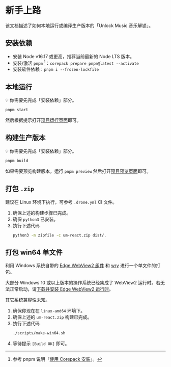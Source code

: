 # 新手上路

该文档描述了如何本地运行或编译生产版本的「Unlock Music 音乐解锁」。

## 安装依赖

- 安装 Node v16.17 或更高，推荐当前最新的 Node LTS 版本。
- 安装/激活 `pnpm` [^1]：`corepack prepare pnpm@latest --activate`
- 安装软件依赖：`pnpm i --frozen-lockfile`

[^1]: 参考 pnpm 说明「[使用 Corepack 安装](https://pnpm.io/zh/installation#使用-corepack-安装)」。

## 本地运行

💡 你需要先完成「安装依赖」部分。

```sh
pnpm start
```

然后根据提示打开[项目运行页面][vite-dev-url]即可。

[vite-dev-url]: http://localhost:5173/

## 构建生产版本

💡 你需要先完成「安装依赖」部分。

```sh
pnpm build
```

如果需要预览构建版本，运行 `pnpm preview` 然后打开[项目预览页面][vite-preview-url]即可。

[vite-preview-url]: http://localhost:4173/

## 打包 `.zip`

建议在 Linux 环境下执行，可参考 `.drone.yml` CI 文件。

1. 确保上述的构建步骤已完成。
2. 确保 `python3` 已安装。
3. 执行下述代码
   ```sh
   python3 -m zipfile -c um-react.zip dist/.
   ```

## 打包 win64 单文件

利用 Windows 系统自带的 [Edge WebView2 组件](https://learn.microsoft.com/zh-cn/microsoft-edge/webview2/)
和 [wry](https://github.com/tauri-apps/wry) 进行一个单文件的打包。

大部分 Windows 10 或以上版本的操作系统已经集成了 WebView2 运行时。若无法正常启动，请[下载并安装 Edge WebView2 运行时](https://go.microsoft.com/fwlink/p/?LinkId=2124703)。

其它系统兼容性未知。

1. 确保你现在在 `linux-amd64` 环境下。
2. 确保上述的 `um-react.zip` 构建已完成。
3. 执行下述代码
   ```sh
   ./scripts/make-win64.sh
   ```
4. 等待提示 `[Build OK]` 即可。
